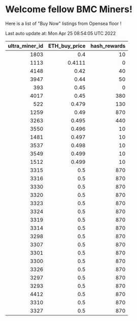# Welcome fellow BMC Miners!
Here is a list of "Buy Now" listings from Opensea floor !


Last auto update at: Mon Apr 25 08:54:05 UTC 2022


|   ultra_miner_id |   ETH_buy_price |   hash_rewards |
|-----------------:|----------------:|---------------:|
|             1803 |          0.4    |             10 |
|             1113 |          0.4111 |              0 |
|             4148 |          0.42   |             40 |
|             3947 |          0.44   |             50 |
|              393 |          0.45   |              0 |
|             4017 |          0.45   |            380 |
|              522 |          0.479  |            130 |
|             1259 |          0.49   |            870 |
|             3263 |          0.495  |            440 |
|             3550 |          0.496  |             10 |
|             1481 |          0.497  |             10 |
|             3537 |          0.498  |             10 |
|             3549 |          0.499  |             10 |
|             1512 |          0.499  |             10 |
|             3315 |          0.5    |            870 |
|             3316 |          0.5    |            870 |
|             3330 |          0.5    |            870 |
|             3320 |          0.5    |            870 |
|             3323 |          0.5    |            870 |
|             3324 |          0.5    |            870 |
|             3319 |          0.5    |            870 |
|             3314 |          0.5    |            870 |
|             3298 |          0.5    |            870 |
|             3307 |          0.5    |            870 |
|             3301 |          0.5    |            870 |
|             3300 |          0.5    |            870 |
|             3326 |          0.5    |            870 |
|             3297 |          0.5    |            870 |
|             3293 |          0.5    |            870 |
|             4412 |          0.5    |            870 |
|             3310 |          0.5    |            870 |
|             3327 |          0.5    |            870 |